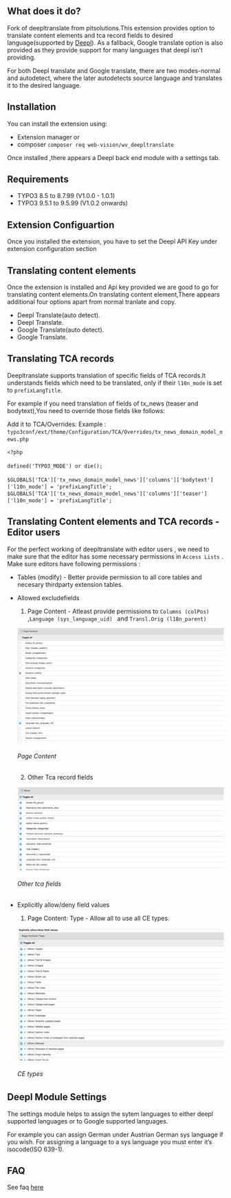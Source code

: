 
## What does it do?
Fork of deepltranslate from pitsolutions.This extension provides option to translate content elements and tca record fields to desired language(supported by [Deepl](https://www.deepl.com/en/api.html)). As a fallback, Google translate option is also provided as they provide support for many languages that deepl isn’t providing.

For both Deepl translate and Google translate, there are two modes-normal and autodetect, where the later autodetects source language and translates it to the desired language.

## Installation
You can install the extension using: 
- Extension manager or 
- composer  ``` composer req web-vision/wv_deepltranslate ```

Once installed ,there appears a Deepl back end module with a settings tab.
## Requirements
- TYPO3 8.5 to 8.7.99 (V1.0.0 - 1.0.1)
- TYPO3 9.5.1 to 9.5.99 (V1.0.2 onwards)

## Extension Configuartion

Once you installed the extension, you have to set the Deepl API Key under extension configuration section


## Translating content elements

Once the extension is installed and Api key provided we are good to go for translating content elements.On translating content element,There appears additional four options apart from normal tranlate and copy.

- Deepl Translate(auto detect).
- Deepl Translate.
- Google Translate(auto detect).
- Google Translate.

## Translating TCA records

Deepltranslate supports translation of specific fields of TCA records.It understands fields which need to be translated, only if their ``` l10n_mode ``` is set to ``` prefixLangTitle ```.

For example if you need translation of fields of tx_news (teaser and bodytext),You need to override those fields like follows:

Add it to TCA/Overrides: 
Example : ``` typo3conf/ext/theme/Configuration/TCA/Overrides/tx_news_domain_model_news.php ```

```
<?php

defined('TYPO3_MODE') or die();

$GLOBALS['TCA']['tx_news_domain_model_news']['columns']['bodytext']['l10n_mode'] = 'prefixLangTitle';
$GLOBALS['TCA']['tx_news_domain_model_news']['columns']['teaser']['l10n_mode'] = 'prefixLangTitle';

```

## Translating Content elements and TCA records - Editor users

For the perfect working of deepltranslate with editor users , we need to make sure that the editor has some necessary permissions in ``` Access Lists ``` . Make sure editors have following permissions :

* Tables (modify) - Better provide permission to all core tables and necesary thirdparty extension tables.
* Allowed excludefields
   1. Page Content - Atleast provide permissions to ``` Columns (colPos)  ```,``` Language (sys_language_uid)  ``` and ``` Transl.Orig (l18n_parent)  ```
    
    ![GitHub Logo](/Documentation/Images/UserManual/page-content.png)
     ###### Page Content

   2. Other Tca record fields

    ![GitHub Logo](/Documentation/Images/UserManual/tca-fields.png)
     ###### Other tca fields
* Explicitly allow/deny field values
   1. Page Content: Type - Allow all to use all CE types.

   ![GitHub Logo](/Documentation/Images/UserManual/ce-types.png)
    ###### CE types


## Deepl Module Settings
The settings module helps to assign the sytem languages to either deepl supported languages or to Google supported languages.

For example you can assign German under Austrian German sys language if you wish. For assigning a language to a sys language you must enter it’s isocode(ISO 639-1).

## FAQ

See faq [here](https://docs.typo3.org/typo3cms/extensions/wv_deepltranslate/Faq/Index.html) 
